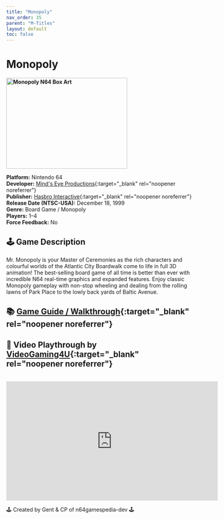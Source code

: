 ```yaml
---
title: "Monopoly"
nav_order: 35
parent: "M-Titles"
layout: default
toc: false
---
```


# Monopoly

<b>
<img src="https://images.launchbox-app.com//cbeac242-5c76-4e15-bd6d-1f8a6624ae59.jpg" alt="Monopoly N64 Box Art" width="320" height="240" />
</b>

**Platform:** Nintendo 64  
**Developer:** [Mind's Eye Productions](https://www.mobygames.com/company/minds-eye-productions){:target="_blank" rel="noopener noreferrer"}  
**Publisher:** [Hasbro Interactive](https://en.wikipedia.org/wiki/Hasbro_Interactive){:target="_blank" rel="noopener noreferrer"}  
**Release Date (NTSC-USA):** December 18, 1999  
**Genre:** Board Game / Monopoly  
**Players:** 1–4  
**Force Feedback:** No  

## 🕹️ Game Description
Mr. Monopoly is your Master of Ceremonies as the rich characters and colourful worlds of the Atlantic City Boardwalk come to life in full 3D animation! The best-selling board game of all time is better than ever with incredible N64 real-time graphics and expanded features. Enjoy classic Monopoly gameplay with non-stop wheeling and dealing from the rolling lawns of Park Place to the lowly back yards of Baltic Avenue.

## 📚 [Game Guide / Walkthrough](https://gamefaqs.gamespot.com/n64/915911-monopoly/faqs){:target="_blank" rel="noopener noreferrer"}

## 🎥 Video Playthrough by [VideoGaming4U](https://www.youtube.com/channel/UCq_f3ep8AuN4DmxansRWNUg){:target="_blank" rel="noopener noreferrer"}
<br />  
<iframe width="560" height="315" src="https://www.youtube.com/embed/CyDnh7eVCl8" title="Monopoly N64 Playthrough" frameborder="0" allowfullscreen></iframe>

🕹️ Created by Gent & CP of n64gamespedia-dev 🕹️  
<!-- Vault Format: n64gamespedia-dev -->  
<!-- Protocol Source: _vault-specs/format-protocol.md -->
